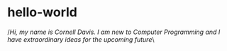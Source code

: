 # hello-world
/*Hi, my name is Cornell Davis. I am new to Computer Programming and I have extraordinary ideas for the upcoming future*\
